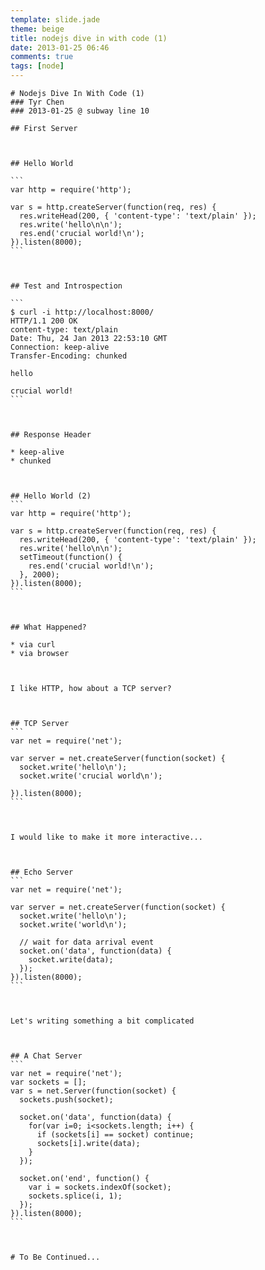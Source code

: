 ```yaml
---
template: slide.jade
theme: beige
title: nodejs dive in with code (1)
date: 2013-01-25 06:46
comments: true
tags: [node]
---
```


    # Nodejs Dive In With Code (1)
    ### Tyr Chen
    ### 2013-01-25 @ subway line 10



<!--more-->



    ## First Server



    ## Hello World
    
    ```
    var http = require('http');

    var s = http.createServer(function(req, res) {
      res.writeHead(200, { 'content-type': 'text/plain' });
      res.write('hello\n\n');
      res.end('crucial world!\n');
    }).listen(8000);
    ```



    ## Test and Introspection
    
    ```
    $ curl -i http://localhost:8000/
    HTTP/1.1 200 OK
    content-type: text/plain
    Date: Thu, 24 Jan 2013 22:53:10 GMT
    Connection: keep-alive
    Transfer-Encoding: chunked

    hello

    crucial world!
    ```



    ## Response Header

    * keep-alive
    * chunked



    ## Hello World (2)
    ```
    var http = require('http');

    var s = http.createServer(function(req, res) {
      res.writeHead(200, { 'content-type': 'text/plain' });
      res.write('hello\n\n');
      setTimeout(function() {
        res.end('crucial world!\n');
      }, 2000);
    }).listen(8000);
    ```



    ## What Happened?

    * via curl
    * via browser



    I like HTTP, how about a TCP server?



    ## TCP Server
    ```
    var net = require('net');

    var server = net.createServer(function(socket) {
      socket.write('hello\n');
      socket.write('crucial world\n');

    }).listen(8000);
    ```



    I would like to make it more interactive...



    ## Echo Server
    ```
    var net = require('net');

    var server = net.createServer(function(socket) {
      socket.write('hello\n');
      socket.write('world\n');

      // wait for data arrival event
      socket.on('data', function(data) {
        socket.write(data);
      });
    }).listen(8000);
    ```



    Let's writing something a bit complicated



    ## A Chat Server
    ```
    var net = require('net');
    var sockets = [];
    var s = net.Server(function(socket) {
      sockets.push(socket);

      socket.on('data', function(data) {
        for(var i=0; i<sockets.length; i++) {
          if (sockets[i] == socket) continue;
          sockets[i].write(data);
        }
      });

      socket.on('end', function() {
        var i = sockets.indexOf(socket);
        sockets.splice(i, 1);
      });
    }).listen(8000);
    ```



    # To Be Continued...